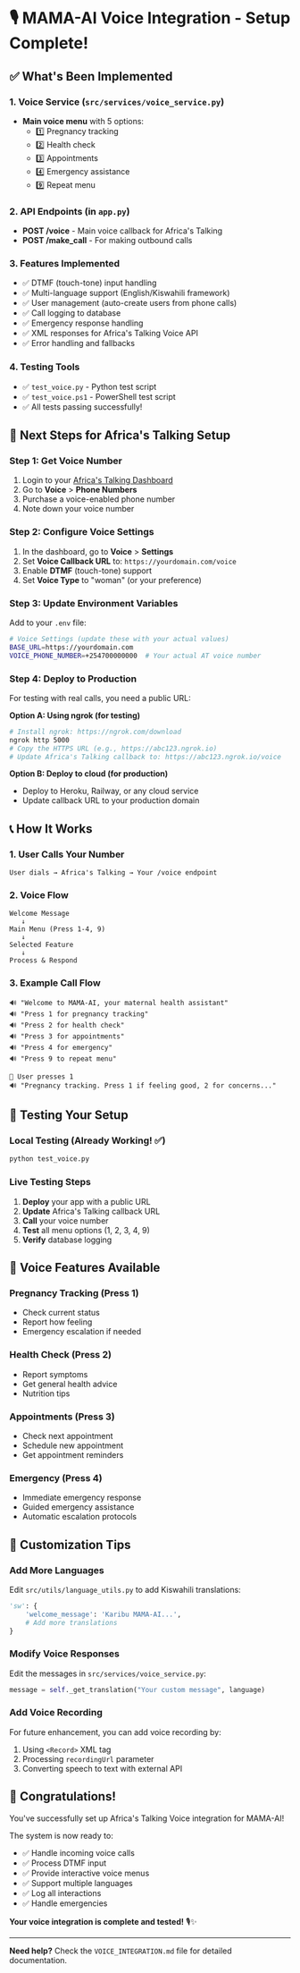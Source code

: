 # 🎙️ MAMA-AI Voice Integration - Setup Complete!

## ✅ What's Been Implemented

### 1. Voice Service (`src/services/voice_service.py`)
- **Main voice menu** with 5 options:
  - 1️⃣ Pregnancy tracking
  - 2️⃣ Health check 
  - 3️⃣ Appointments
  - 4️⃣ Emergency assistance
  - 9️⃣ Repeat menu

### 2. API Endpoints (in `app.py`)
- **POST /voice** - Main voice callback for Africa's Talking
- **POST /make_call** - For making outbound calls

### 3. Features Implemented
- ✅ DTMF (touch-tone) input handling
- ✅ Multi-language support (English/Kiswahili framework)
- ✅ User management (auto-create users from phone calls)
- ✅ Call logging to database
- ✅ Emergency response handling
- ✅ XML responses for Africa's Talking Voice API
- ✅ Error handling and fallbacks

### 4. Testing Tools
- ✅ `test_voice.py` - Python test script
- ✅ `test_voice.ps1` - PowerShell test script
- ✅ All tests passing successfully!

## 🚀 Next Steps for Africa's Talking Setup

### Step 1: Get Voice Number
1. Login to your [Africa's Talking Dashboard](https://account.africastalking.com)
2. Go to **Voice** > **Phone Numbers**
3. Purchase a voice-enabled phone number
4. Note down your voice number

### Step 2: Configure Voice Settings
1. In the dashboard, go to **Voice** > **Settings**
2. Set **Voice Callback URL** to: `https://yourdomain.com/voice`
3. Enable **DTMF** (touch-tone) support
4. Set **Voice Type** to "woman" (or your preference)

### Step 3: Update Environment Variables
Add to your `.env` file:
```bash
# Voice Settings (update these with your actual values)
BASE_URL=https://yourdomain.com
VOICE_PHONE_NUMBER=+254700000000  # Your actual AT voice number
```

### Step 4: Deploy to Production
For testing with real calls, you need a public URL:

**Option A: Using ngrok (for testing)**
```bash
# Install ngrok: https://ngrok.com/download
ngrok http 5000
# Copy the HTTPS URL (e.g., https://abc123.ngrok.io)
# Update Africa's Talking callback to: https://abc123.ngrok.io/voice
```

**Option B: Deploy to cloud (for production)**
- Deploy to Heroku, Railway, or any cloud service
- Update callback URL to your production domain

## 📞 How It Works

### 1. User Calls Your Number
```
User dials → Africa's Talking → Your /voice endpoint
```

### 2. Voice Flow
```
Welcome Message
   ↓
Main Menu (Press 1-4, 9)
   ↓
Selected Feature
   ↓
Process & Respond
```

### 3. Example Call Flow
```
🔊 "Welcome to MAMA-AI, your maternal health assistant"
🔊 "Press 1 for pregnancy tracking"
🔊 "Press 2 for health check"
🔊 "Press 3 for appointments" 
🔊 "Press 4 for emergency"
🔊 "Press 9 to repeat menu"

👤 User presses 1
🔊 "Pregnancy tracking. Press 1 if feeling good, 2 for concerns..."
```

## 🧪 Testing Your Setup

### Local Testing (Already Working! ✅)
```bash
python test_voice.py
```

### Live Testing Steps
1. **Deploy** your app with a public URL
2. **Update** Africa's Talking callback URL
3. **Call** your voice number
4. **Test** all menu options (1, 2, 3, 4, 9)
5. **Verify** database logging

## 🎯 Voice Features Available

### Pregnancy Tracking (Press 1)
- Check current status
- Report how feeling
- Emergency escalation if needed

### Health Check (Press 2)  
- Report symptoms
- Get general health advice
- Nutrition tips

### Appointments (Press 3)
- Check next appointment
- Schedule new appointment
- Get appointment reminders

### Emergency (Press 4)
- Immediate emergency response
- Guided emergency assistance
- Automatic escalation protocols

## 🔧 Customization Tips

### Add More Languages
Edit `src/utils/language_utils.py` to add Kiswahili translations:
```python
'sw': {
    'welcome_message': 'Karibu MAMA-AI...',
    # Add more translations
}
```

### Modify Voice Responses
Edit the messages in `src/services/voice_service.py`:
```python
message = self._get_translation("Your custom message", language)
```

### Add Voice Recording
For future enhancement, you can add voice recording by:
1. Using `<Record>` XML tag
2. Processing `recordingUrl` parameter
3. Converting speech to text with external API

## 🎉 Congratulations!

You've successfully set up Africa's Talking Voice integration for MAMA-AI! 

The system is now ready to:
- ✅ Handle incoming voice calls
- ✅ Process DTMF input  
- ✅ Provide interactive voice menus
- ✅ Support multiple languages
- ✅ Log all interactions
- ✅ Handle emergencies

**Your voice integration is complete and tested!** 🎙️✨

---

**Need help?** Check the `VOICE_INTEGRATION.md` file for detailed documentation.
